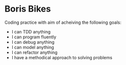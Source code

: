 # Boris Bikes

Coding practice with aim of acheiving the following goals: 
- I can TDD anything
- I can program fluently
- I can debug anything
- I can model anything
- I can refactor anything
- I have a methodical approach to solving problems
